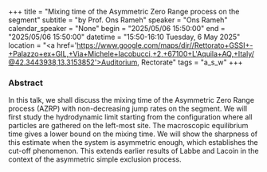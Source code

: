 +++
title = "Mixing time of the Asymmetric Zero Range process on the segment"
subtitle = "by Prof. Ons Rameh"
speaker = "Ons Rameh"
calendar_speaker = "None"
begin = "2025/05/06  15:50:00"
end = "2025/05/06  15:50:00"
datetime = "15:50-16:10 Tuesday, 6 May 2025"
location = "<a href='https://www.google.com/maps/dir//Rettorato+GSSI+-+Palazzo+ex+GIL,+Via+Michele+Iacobucci,+2,+67100+L'Aquila+AQ,+Italy/@42.3443938,13.3153852'>Auditorium, Rectorate</a>"
tags = "a_s_w"
+++

### Abstract
In this talk, we shall discuss the mixing time of the Asymmetric Zero Range process (AZRP) with non-decreasing jump rates on the segment. We will first study the hydrodynamic limit starting from the configuration where all particles are gathered on the left-most site. The macroscopic equilibrium time gives a lower bound on the mixing time. We will show the sharpness of this estimate when the system is asymmetric enough, which establishes the cut-off phenomenon. This extends earlier results of Labbe and Lacoin in the context of the asymmetric simple exclusion process.
